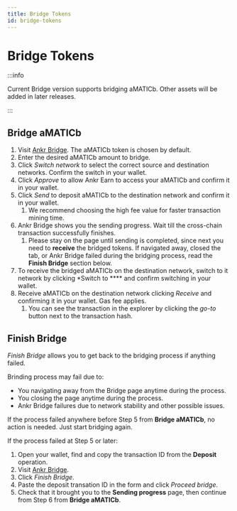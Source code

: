 ```yaml
---
title: Bridge Tokens
id: bridge-tokens
---
```


# Bridge Tokens

:::info

Current Bridge version supports bridging aMATICb. Other assets will be added in later releases. 

:::

## Bridge aMATICb

1. Visit [Ankr Bridge](https://www.ankr.com/earn/bridge/). The aMATICb token is chosen by default. 
2. Enter the desired aMATICb amount to bridge.
3. Click *Switch network*  to select the correct source and destination networks. Confirm the switch in your wallet.
4. Click *Approve* to allow Ankr Earn to access your aMATICb and confirm it in your wallet.
5. Click *Send* to deposit aMATICb to the destination network and confirm it in your wallet.
   1. We recommend choosing the high fee value for faster transaction mining time.
6. Ankr Bridge shows you the sending progress. Wait till the cross-chain transaction successfully finishes. 
   1. Please stay on the page until sending is completed, since next you need to **receive** the bridged tokens. If navigated away, closed the tab, or Ankr Bridge failed during the bridging process, read the **Finish Bridge** section below.
7. To receive the bridged aMATICb on the destination network, switch to it network by clicking *Switch to **** and confirm switching in your wallet.
8. Receive aMATICb on the destination network clicking *Receive* and confirming it in your wallet. Gas fee applies.
   1. You can see the transaction in the explorer by clicking the *go-to* button next to the transaction hash.

## Finish Bridge

*Finish Bridge* allows you to get back to the bridging process if anything failed. 

Brinding process may fail due to: 
* You navigating away from the Bridge page anytime during the process.
* You closing the page anytime during the process.
* Ankr Bridge failures due to network stability and other possible issues. 

If the process failed anywhere before Step 5 from **Bridge aMATICb**, no action is needed. Just start bridging again.

If the process failed at Step 5 or later: 
1. Open your wallet, find and copy the transaction ID from the **Deposit** operation.
2. Visit [Ankr Bridge](https://www.ankr.com/earn/bridge/). 
3. Click *Finish Bridge*.
4. Paste the deposit transation ID in the form and click *Proceed bridge*.
5. Check that it brought you to the **Sending progress** page, then continue from Step 6 from **Bridge aMATICb**.





